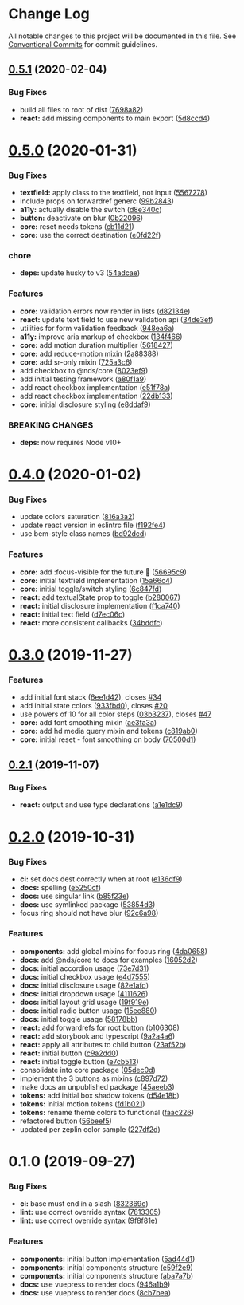 # Change Log

All notable changes to this project will be documented in this file.
See [Conventional Commits](https://conventionalcommits.org) for commit guidelines.

## [0.5.1](https://gitlab.com/wwnorton/platform/design-system/compare/v0.5.0...v0.5.1) (2020-02-04)

### Bug Fixes

- build all files to root of dist ([7698a82](https://gitlab.com/wwnorton/platform/design-system/commit/7698a8286ac1dcbdd7ae04858468f8821e7b3720))
- **react:** add missing components to main export ([5d8ccd4](https://gitlab.com/wwnorton/platform/design-system/commit/5d8ccd4d7373adcedd0768879a40f8352cbcf633))

# [0.5.0](https://gitlab.com/wwnorton/platform/design-system/compare/v0.4.0...v0.5.0) (2020-01-31)

### Bug Fixes

- **textfield:** apply class to the textfield, not input ([5567278](https://gitlab.com/wwnorton/platform/design-system/commit/5567278d074017688ea0dc24735230bfe0510998))
- include props on forwardref generc ([99b2843](https://gitlab.com/wwnorton/platform/design-system/commit/99b2843b4b54c66ff0be76a232f140c1778fbc18))
- **a11y:** actually disable the switch ([d8e340c](https://gitlab.com/wwnorton/platform/design-system/commit/d8e340c8fa7be6654302a05c69dccc86ae4a11dc))
- **button:** deactivate on blur ([0b22096](https://gitlab.com/wwnorton/platform/design-system/commit/0b22096dc01b155b67a7a2bd396c80c0bf080458))
- **core:** reset needs tokens ([cb11d21](https://gitlab.com/wwnorton/platform/design-system/commit/cb11d213e8f33a8159e484779f455f93da6fbdfe))
- **core:** use the correct destination ([e0fd22f](https://gitlab.com/wwnorton/platform/design-system/commit/e0fd22fed7a2b8822543c6dee0e50c6d37690596))

### chore

- **deps:** update husky to v3 ([54adcae](https://gitlab.com/wwnorton/platform/design-system/commit/54adcae8ec910308bf68495a5f34fb1a484fb9b6))

### Features

- **core:** validation errors now render in lists ([d82134e](https://gitlab.com/wwnorton/platform/design-system/commit/d82134e7c450ed94159363bc503f0aa76b2184d2))
- **react:** update text field to use new validation api ([34de3ef](https://gitlab.com/wwnorton/platform/design-system/commit/34de3efc61979646df307b0e4f56d838d5b0d7b5))
- utilities for form validation feedback ([948ea6a](https://gitlab.com/wwnorton/platform/design-system/commit/948ea6abdaf51600a9ff995307df2b1f28648b8b))
- **a11y:** improve aria markup of checkbox ([134f466](https://gitlab.com/wwnorton/platform/design-system/commit/134f466737c2ada8d2ed874fe5c2b8d35934a2b5))
- **core:** add motion duration multiplier ([5618427](https://gitlab.com/wwnorton/platform/design-system/commit/56184271a3da51d7272dec17b3dd68f3a2b7429f))
- **core:** add reduce-motion mixin ([2a88388](https://gitlab.com/wwnorton/platform/design-system/commit/2a88388dee4cb494e854443d80d52652e64e5aca))
- **core:** add sr-only mixin ([725a3c6](https://gitlab.com/wwnorton/platform/design-system/commit/725a3c6f9c83e8006dd10f76ce24c5c7004053fc))
- add checkbox to @nds/core ([8023ef9](https://gitlab.com/wwnorton/platform/design-system/commit/8023ef99681a6f99f12094f3bfd904ff477ee01d))
- add initial testing framework ([a80f1a9](https://gitlab.com/wwnorton/platform/design-system/commit/a80f1a99443aa7eb6bdaa87945cf055ab4231a81))
- add react checkbox implementation ([e51f78a](https://gitlab.com/wwnorton/platform/design-system/commit/e51f78af45d785d8114bb11fc1188f751e3835ed))
- add react checkbox implementation ([22db133](https://gitlab.com/wwnorton/platform/design-system/commit/22db133dbca4dbeab752ff6cd040f3b2d5d5fa16))
- **core:** initial disclosure styling ([e8ddaf9](https://gitlab.com/wwnorton/platform/design-system/commit/e8ddaf92cb72651be0c0ffb1ae89b56d69b18170))

### BREAKING CHANGES

- **deps:** now requires Node v10+

# [0.4.0](https://gitlab.com/wwnorton/platform/design-system/compare/v0.3.0...v0.4.0) (2020-01-02)

### Bug Fixes

- update colors saturation ([816a3a2](https://gitlab.com/wwnorton/platform/design-system/commit/816a3a219c79d3717c6997d9bebc4fc0822e52ff))
- update react version in eslintrc file ([f192fe4](https://gitlab.com/wwnorton/platform/design-system/commit/f192fe46286ab14d46ab2703d3f9bcd222a470ed))
- use bem-style class names ([bd92dcd](https://gitlab.com/wwnorton/platform/design-system/commit/bd92dcdb04958edafdc4537f964331fe3b20a14f))

### Features

- **core:** add :focus-visible for the future 🚀 ([56695c9](https://gitlab.com/wwnorton/platform/design-system/commit/56695c90e5fff148b1001c791ec24ebaac0fbe47))
- **core:** initial textfield implementation ([15a66c4](https://gitlab.com/wwnorton/platform/design-system/commit/15a66c46758c659ab04c36966429a639c8310c93))
- **core:** initial toggle/switch styling ([6c847fd](https://gitlab.com/wwnorton/platform/design-system/commit/6c847fd3f480599fc1541434b8240fda0e3d3bb0))
- **react:** add textualState prop to toggle ([b280067](https://gitlab.com/wwnorton/platform/design-system/commit/b28006702859eab8eb5b5ee73ca1260ee36c24a6))
- **react:** initial disclosure implementation ([f1ca740](https://gitlab.com/wwnorton/platform/design-system/commit/f1ca7401ce1bc04d29143811e4281691aab13783))
- **react:** initial text field ([d7ec06c](https://gitlab.com/wwnorton/platform/design-system/commit/d7ec06cf9fd4ebfc9a11ce4d7e619929453addd5))
- **react:** more consistent callbacks ([34bddfc](https://gitlab.com/wwnorton/platform/design-system/commit/34bddfc38221f5170b60d5e6bc3ae5e71278ed7f))

# [0.3.0](https://gitlab.com/wwnorton/platform/design-system/compare/v0.2.1...v0.3.0) (2019-11-27)

### Features

- add initial font stack ([6ee1d42](https://gitlab.com/wwnorton/platform/design-system/commit/6ee1d42e1c01de4371253668f9913784290b995a)), closes [#34](https://gitlab.com/wwnorton/platform/design-system/issues/34)
- add initial state colors ([933fbd0](https://gitlab.com/wwnorton/platform/design-system/commit/933fbd0aae05d8cf5550fe7938bd11fd8ff04e64)), closes [#20](https://gitlab.com/wwnorton/platform/design-system/issues/20)
- use powers of 10 for all color steps ([03b3237](https://gitlab.com/wwnorton/platform/design-system/commit/03b3237e0572e85a15f0ddcef4034072a5d71ef4)), closes [#47](https://gitlab.com/wwnorton/platform/design-system/issues/47)
- **core:** add font smoothing mixin ([ae3fa3a](https://gitlab.com/wwnorton/platform/design-system/commit/ae3fa3a18a80ff7ef7977c0af2441b5d1ac443a6))
- **core:** add hd media query mixin and tokens ([c819ab0](https://gitlab.com/wwnorton/platform/design-system/commit/c819ab05987dbe5a05c1f3ef0c496046ee4fc536))
- **core:** initial reset - font smoothing on body ([70500d1](https://gitlab.com/wwnorton/platform/design-system/commit/70500d1197b8d59a1df8965c924a434b2e75edbe))

## [0.2.1](https://gitlab.com/wwnorton/platform/design-system/compare/v0.2.0...v0.2.1) (2019-11-07)

### Bug Fixes

- **react:** output and use type declarations ([a1e1dc9](https://gitlab.com/wwnorton/platform/design-system/commit/a1e1dc9601108e06361dceba9b0f82f93e8319db))

# [0.2.0](https://gitlab.com/wwnorton/platform/design-system/compare/v0.1.0...v0.2.0) (2019-10-31)

### Bug Fixes

- **ci:** set docs dest correctly when at root ([e136df9](https://gitlab.com/wwnorton/platform/design-system/commit/e136df95ea35d538baa02bc3e1a7af117558d7b3))
- **docs:** spelling ([e5250cf](https://gitlab.com/wwnorton/platform/design-system/commit/e5250cf74d968ba68a22c715d0495668d76079c0))
- **docs:** use singular link ([b85f23e](https://gitlab.com/wwnorton/platform/design-system/commit/b85f23e6d655432bbf631fc876092fee9f8cd147))
- **docs:** use symlinked package ([53854d3](https://gitlab.com/wwnorton/platform/design-system/commit/53854d3fe462d5fa8dd11a9af7db9b6c05bce221))
- focus ring should not have blur ([92c6a98](https://gitlab.com/wwnorton/platform/design-system/commit/92c6a98e796139b4694eca262686efbe58dec85a))

### Features

- **components:** add global mixins for focus ring ([4da0658](https://gitlab.com/wwnorton/platform/design-system/commit/4da0658a000499cf1b59ebf1bb23c70c8fd430d0))
- **docs:** add @nds/core to docs for examples ([16052d2](https://gitlab.com/wwnorton/platform/design-system/commit/16052d285322f7243884b099ddd4f064e65f8b0b))
- **docs:** initial accordion usage ([73e7d31](https://gitlab.com/wwnorton/platform/design-system/commit/73e7d31d163dd9512f6e4c84f16f5b672c8cc695))
- **docs:** initial checkbox usage ([e4d7555](https://gitlab.com/wwnorton/platform/design-system/commit/e4d75559d1afba563ff45b7a1a65b9edd1c79e6f))
- **docs:** initial disclosure usage ([82e1afd](https://gitlab.com/wwnorton/platform/design-system/commit/82e1afd1dc40ce9f99dfcb3f23ddfb88aa8e6c69))
- **docs:** initial dropdown usage ([4111626](https://gitlab.com/wwnorton/platform/design-system/commit/4111626b656afdf0cb2ea0ece4004c92dc27d237))
- **docs:** initial layout grid usage ([19f919e](https://gitlab.com/wwnorton/platform/design-system/commit/19f919e761c00eeed6f4ac3fdbfe68e589a7faea))
- **docs:** initial radio button usage ([15ee880](https://gitlab.com/wwnorton/platform/design-system/commit/15ee88060c1193200a80a77cf12ac8985320ea4a))
- **docs:** initial toggle usage ([58178bb](https://gitlab.com/wwnorton/platform/design-system/commit/58178bb5f29b0ba3b85a6bab51d387086262b1cb))
- **react:** add forwardrefs for root button ([b106308](https://gitlab.com/wwnorton/platform/design-system/commit/b106308294f485d8d6c0703becfd55526461390f))
- **react:** add storybook and typescript ([9a2a4a6](https://gitlab.com/wwnorton/platform/design-system/commit/9a2a4a69503e32fd088b176c2c58e1bed3bff15b))
- **react:** apply all attributes to child button ([23af52b](https://gitlab.com/wwnorton/platform/design-system/commit/23af52b3a42629b48f645681f8539f50acf8e2b8))
- **react:** initial button ([c9a2dd0](https://gitlab.com/wwnorton/platform/design-system/commit/c9a2dd0e0feee01edfe132e685c0071d3aeec916))
- **react:** initial toggle button ([e7cb513](https://gitlab.com/wwnorton/platform/design-system/commit/e7cb5136256d3d23f5593fbe42aee68099aa9dc7))
- consolidate into core package ([05dec0d](https://gitlab.com/wwnorton/platform/design-system/commit/05dec0d37599eb31e64058fee9ab526193a8a34c))
- implement the 3 buttons as mixins ([c897d72](https://gitlab.com/wwnorton/platform/design-system/commit/c897d72cd823f697f1e74cb4daa4158533b4a131))
- make docs an unpublished package ([45aeeb3](https://gitlab.com/wwnorton/platform/design-system/commit/45aeeb390b64d8fc51c32b55e489daa90102dae7))
- **tokens:** add initial box shadow tokens ([d54e18b](https://gitlab.com/wwnorton/platform/design-system/commit/d54e18b0c255c0338bad811e50c7fcfc6074bed8))
- **tokens:** initial motion tokens ([fd1b021](https://gitlab.com/wwnorton/platform/design-system/commit/fd1b0215eebf16da82cf99a8761734bd124c7520))
- **tokens:** rename theme colors to functional ([faac226](https://gitlab.com/wwnorton/platform/design-system/commit/faac226e61b3d64e292527481a42a818ccee5cc3))
- refactored button ([56beef5](https://gitlab.com/wwnorton/platform/design-system/commit/56beef52b04df60acbc173348eb51b7ae3c3047c))
- updated per zeplin color sample ([227df2d](https://gitlab.com/wwnorton/platform/design-system/commit/227df2dcd3c539ce86a74b81efea2ab0e5dde8da))

# 0.1.0 (2019-09-27)

### Bug Fixes

- **ci:** base must end in a slash ([832369c](https://gitlab.com/wwnorton/platform/design-system/commit/832369c))
- **lint:** use correct override syntax ([7813305](https://gitlab.com/wwnorton/platform/design-system/commit/7813305))
- **lint:** use correct override syntax ([9f8f81e](https://gitlab.com/wwnorton/platform/design-system/commit/9f8f81e))

### Features

- **components:** initial button implementation ([5ad44d1](https://gitlab.com/wwnorton/platform/design-system/commit/5ad44d1))
- **components:** initial components structure ([e59f2e9](https://gitlab.com/wwnorton/platform/design-system/commit/e59f2e9))
- **components:** initial components structure ([aba7a7b](https://gitlab.com/wwnorton/platform/design-system/commit/aba7a7b))
- **docs:** use vuepress to render docs ([946a1b9](https://gitlab.com/wwnorton/platform/design-system/commit/946a1b9))
- **docs:** use vuepress to render docs ([8cb7bea](https://gitlab.com/wwnorton/platform/design-system/commit/8cb7bea))
